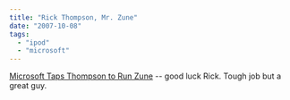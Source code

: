 ```yaml
---
title: "Rick Thompson, Mr. Zune"
date: "2007-10-08"
tags: 
  - "ipod"
  - "microsoft"
---
```


[Microsoft Taps Thompson to Run Zune](http://www.businessweek.com/technology/content/oct2007/tc2007105_130007.htm "Microsoft Taps Thompson to Run Zune") -- good luck Rick. Tough job but a great guy.
